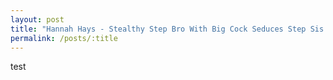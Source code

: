 ```yaml
---
layout: post
title: "Hannah Hays - Stealthy Step Bro With Big Cock Seduces Step Sis - SpyFam"
permalink: /posts/:title
---
```


test
